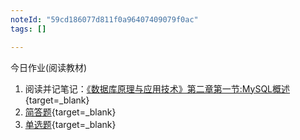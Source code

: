 ```yaml
---
noteId: "59cd186077d811f0a96407409079f0ac"
tags: []

---
```



今日作业(阅读教材) 

1. 阅读并记笔记：[《数据库原理与应用技术》第二章第一节:MySQL概述](https://buhaoqi.github.io/mysql/2-mysql-install/01-what-is-mysql/){target=_blank}
2. [简答题](https://buhaoqi.github.io/mysql/2-mysql-install/01-what-is-mysql/#mysql){target=_blank}
3. [单选题](https://buhaoqi.github.io/mysql/2-mysql-install/01-what-is-mysql/#_2){target=_blank}